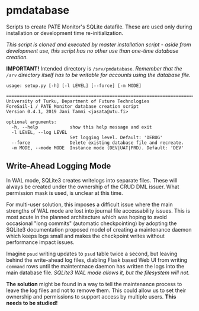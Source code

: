 # pmdatabase
Scripts to create PATE Monitor's SQLite datafile. These are used only during installation or development time re-initialization.

*This script is cloned and executed by master installation script - aside from development use, this script has no other use than one-time database creation.*

**IMPORTANT!** Intended directory is `/srv/pmdatabase`. *Remember that the `/srv` directory itself has to be writable for accounts using the database file.*

    usage: setup.py [-h] [-l LEVEL] [--force] [-m MODE]
    
    =============================================================================
    University of Turku, Department of Future Technologies
    ForeSail-1 / PATE Monitor database creation script
    Version 0.4.1, 2019 Jani Tammi <jasata@utu.fi>
    
    optional arguments:
      -h, --help            show this help message and exit
      -l LEVEL, --log LEVEL
                            Set logging level. Default: 'DEBUG'
      --force               Delete existing database file and recreate.
      -m MODE, --mode MODE  Instance mode (DEV|UAT|PRD). Default: 'DEV'
  
 
## Write-Ahead Logging Mode
In WAL mode, SQLite3 creates writelogs into separate files. These will always be created under the ownership of the CRUD DML issuer. What permission mask is used, is unclear at this time.

For multi-user solution, this imposes a difficult issue where the main strengths of WAL mode are lost into journal file accessability issues. This is most acute in the planned architecture which was hoping to avoid occasional "long commits" (automatic checkpointing) by adopting the SQLite3 documentation proposed model of creating a maintenance daemon which keeps logs small and makes the checkpoint writes without performance impact issues.

Imagine `psud` writing updates to `psud` table twice a second, but leaving behind the write-ahead log files, diabling Flask based Web UI from writing `command` rows until the maintentnace daemon has written the logs into the main database file. *SQLite3 WAL mode allows it, but the filesystem will not.*

**The solution** might be found in a way to tell the maintenance process to leave the log files and not to remove them. This could allow us to set their ownership and permissions to support access by multiple users. **This needs to be studied!**
